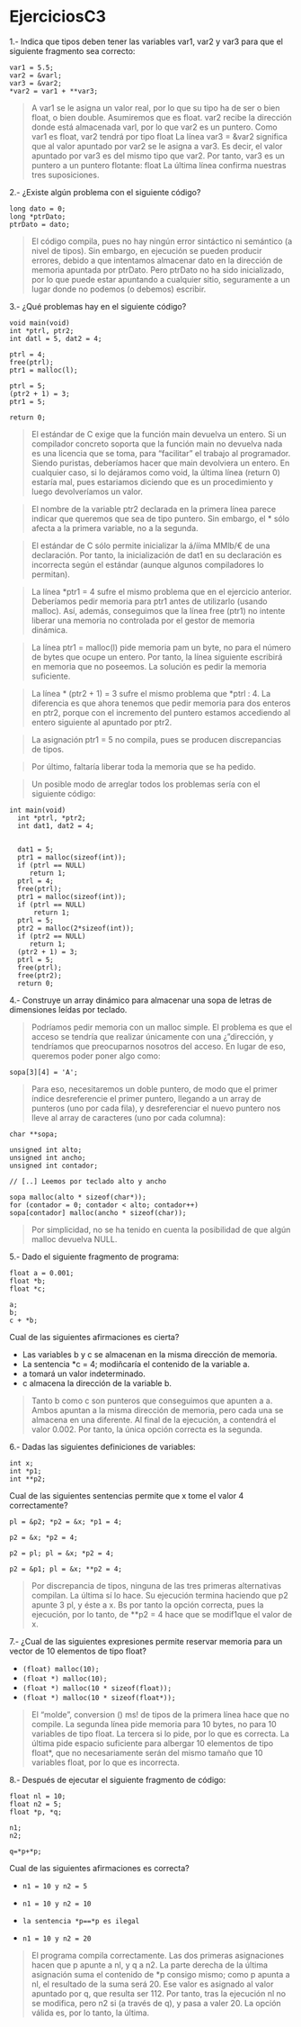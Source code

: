 # EjerciciosC3

1.- Indica que tipos deben tener las variables var1, var2 y var3 para que el siguiente
fragmento sea correcto:
```
var1 = 5.5;
var2 = &varl;
var3 = &var2;
*var2 = var1 + **var3;
```

> A var1 se le asigna un valor real, por lo que su tipo ha de ser o bien float, o bien double. Asumiremos que es float.
var2 recibe la dirección donde está almacenada varl, por lo que var2 es un puntero. Como var1 es float, var2 tendrá por tipo float
La línea var3 = &var2 significa que al valor apuntado por var2 se le asigna a var3. Es decir, el valor apuntado por var3 es del mismo tipo que var2. Por tanto, var3 es un puntero a un puntero flotante: float
La última línea confirma nuestras tres suposiciones.

2.- ¿Existe algún problema con el siguiente código?

```
long dato = 0;
long *ptrDato;
ptrDato = dato;
```
> El código compila, pues no hay ningún error sintáctico ni semántico (a nivel de tipos). Sin embargo, en ejecución se pueden producir errores, debido a que intentamos
almacenar dato en la dirección de memoria apuntada por ptrDato. Pero ptrDato no ha sido inicializado, por lo que puede estar apuntando a cualquier sitio, seguramente a un lugar
donde no podemos (o debemos) escribir.

3.- ¿Qué problemas hay en el siguiente código?

```
void main(void)
int *ptrl, ptr2;
int datl = 5, dat2 = 4;

ptrl = 4;
free(ptrl);
ptr1 = malloc(l);

ptrl = 5;
(ptr2 + 1) = 3;
ptr1 = 5;

return 0;
```

> El estándar de C exige que la función main devuelva un entero. Si un compilador concreto soporta que la función main no devuelva nada es una licencia que se toma, para “facilitar” el trabajo al programador. Siendo puristas, deberíamos hacer que main
devolviera un entero. En cualquier caso, si lo dejáramos como void, la última línea (return 0) estaría mal, pues estariamos diciendo que es un procedimiento y luego devolveríamos un valor.

> El nombre de la variable ptr2 declarada en la primera línea parece indicar que queremos que sea de tipo puntero. Sin embargo, el * sólo afecta a la primera variable, no a la segunda.

> El estándar de C sólo permite inicializar la á/ííma MMlb/€ de una declaración. Por tanto, la inicialización de dat1 en su declaración es incorrecta según el estándar (aunque algunos compiladores lo permitan).

> La línea *ptr1 = 4 sufre el mismo problema que en el ejercicio anterior. Deberíamos pedir memoria para ptr1 antes de utilizarlo (usando malloc). Así, además,
conseguimos que la línea free (ptr1) no intente liberar una memoria no controlada por el gestor de memoria dinámica.

> La línea ptr1 = malloc(l) pide memoria pam un byte, no para el número de bytes que ocupe un entero. Por tanto, la línea siguiente escribirá en memoria que no
poseemos. La solución es pedir la memoria suficiente.

> La línea * (ptr2 + 1) = 3 sufre el mismo problema que *ptrl : 4. La diferencia es que ahora tenemos que pedir memoria para dos enteros en ptr2, porque con
el incremento del puntero estamos accediendo al entero siguiente al apuntado por ptr2.

> La asignación ptr1 = 5 no compila, pues se producen discrepancias de tipos.

> Por último, faltaría liberar toda la memoria que se ha pedido.

> Un posible modo de arreglar todos los problemas sería con el siguiente código:

```
int main(void)
  int *ptrl, *ptr2;
  int dat1, dat2 = 4;


  dat1 = 5;
  ptr1 = malloc(sizeof(int));
  if (ptrl == NULL)
     return 1;
  ptrl = 4;
  free(ptrl);
  ptr1 = malloc(sizeof(int));
  if (ptrl == NULL)
      return 1;
  ptrl = 5;
  ptr2 = malloc(2*sizeof(int));
  if (ptr2 == NULL)
     return 1;
  (ptr2 + 1) = 3;
  ptrl = 5;
  free(ptrl);
  free(ptr2);
  return 0;
```

4.- Construye un array dinámico para almacenar una sopa de letras de dimensiones
leídas por teclado.

> Podríamos pedir memoria con un malloc simple. El problema es que el acceso se tendría que realizar únicamente con una ¿”dirección, y tendríamos que preocuparnos
nosotros del acceso. En lugar de eso, queremos poder poner algo como:

`sopa[3][4] = 'A';`

> Para eso, necesitaremos un doble puntero, de modo que el primer índice
desreferencie el primer puntero, llegando a un array de punteros (uno por cada fila), y
desreferenciar el nuevo puntero nos lleve al array de caracteres (uno por cada columna):

```
char **sopa;

unsigned int alto;
unsigned int ancho;
unsigned int contador;

// [..] Leemos por teclado alto y ancho

sopa malloc(alto * sizeof(char*));
for (contador = 0; contador < alto; contador++)
sopa[contador] malloc(ancho * sizeof(char));
```
> Por simplicidad, no se ha tenido en cuenta la posibilidad de que algún malloc devuelva NULL.

5.- Dado el siguiente fragmento de programa:

```
float a = 0.001;
float *b;
float *c;

a;
b;
c + *b;
```
Cual de las siguientes afirmaciones es cierta?

* Las variables b y c se almacenan en la misma dirección de memoria.
* La sentencia *c = 4; modiñcaría el contenido de la variable a.
* a tomará un valor indeterminado.
* c almacena la dirección de la variable b.

> Tanto b como c son punteros que conseguimos que apunten a a. Ambos apuntan a la misma dirección de memoria, pero cada una se almacena en una diferente. Al final de la ejecución, a contendrá el valor 0.002. Por tanto, la única opción correcta es la segunda.

6.- Dadas las siguientes definiciones de variables:
```
int x;
int *p1;
int **p2;
```
Cual de las siguientes sentencias permite que x tome el valor 4 correctamente?

```
pl = &p2; *p2 = &x; *p1 = 4;

p2 = &x; *p2 = 4;

p2 = pl; pl = &x; *p2 = 4;

p2 = &p1; pl = &x; **p2 = 4;
```

> Por discrepancia de tipos, ninguna de las tres primeras alternativas compilan. La última sí lo hace. Su ejecución termina haciendo que p2 apunte 3 pl, y éste a x. Bs por
tanto la opción correcta, pues la ejecución, por lo tanto, de **p2 = 4 hace que se modif1que el valor de x.

7.- ¿Cual de las siguientes expresiones permite reservar memoria para un vector de 10 elementos de tipo float?


* `(float) malloc(10);`
* `(float *) malloc(10);`
* `(float *) malloc(10 * sizeof(float));`
* `(float *) malloc(10 * sizeof(float*));`


>El “molde”, conversion () ms! de tipos de la primera línea hace que no compile. La segunda línea pide memoria para 10 bytes, no para 10 variables de tipo float. La tercera si lo pide, por lo que es correcta. La última pide espacio suficiente para albergar 10 elementos de tipo float*, que no necesariamente serán del mismo tamaño que 10 variables float, por lo que es incorrecta.

8.- Después de ejecutar el siguiente fragmento de código:

```
float nl = 10;
float n2 = 5;
float *p, *q;

n1;
n2;

q=*p+*p;
```
Cual de las siguientes afirmaciones es correcta?

* `n1 = 10 y n2 = 5`

* `n1 = 10 y n2 = 10`

* `la sentencia *p==*p es ilegal`

* `n1 = 10 y n2 = 20`

> El programa compila correctamente. Las dos primeras asignaciones hacen que p apunte a nl, y q a n2. La parte derecha de la última asignación suma el contenido de *p consigo mismo; como p apunta a nl, el resultado de la suma será 20. Ese valor es asignado al valor apuntado por q, que resulta ser 112. Por tanto, tras la ejecución nl no se modifica, pero n2 si (a través de q), y pasa a valer 20. La opción válida es, por lo tanto, la última.

